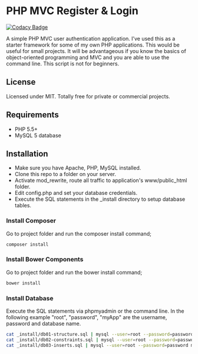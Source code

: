 # PHP MVC Register & Login

[![Codacy Badge](https://api.codacy.com/project/badge/Grade/19f8340ac12d47bc93b54801ff25d7ae)](https://www.codacy.com/app/andrewdyer/php-mvc-register-login?utm_source=github.com&amp;utm_medium=referral&amp;utm_content=andrewdyer/php-mvc-register-login&amp;utm_campaign=Badge_Grade)

A simple PHP MVC user authentication application. I’ve used this as a starter framework for some of my own PHP applications. This would be useful for small projects. It will be advantageous if you know the basics of object-oriented programming and MVC and you are able to use the command line. This script is not for beginners.

## License
Licensed under MIT. Totally free for private or commercial projects.

## Requirements
* PHP 5.5+
* MySQL 5 database

## Installation
* Make sure you have Apache, PHP, MySQL installed.
* Clone this repo to a folder on your server.
* Activate mod_rewrite, route all traffic to application's www/public_html folder.
* Edit config.php and set your database credentials.
* Execute the SQL statements in the _install directory to setup database tables.

### Install Composer
Go to project folder and run the composer install command;

```bash
composer install
```

### Install Bower Components
Go to project folder and run the bower install command;

```bash
bower install
```

### Install Database
Execute the SQL statements via phpmyadmin or the command line. In the following example "root", "password", "myApp" are the username, password and database name.

```bash
cat _install/db01-structure.sql | mysql --user=root --password=password myApp
cat _install/db02-constraints.sql | mysql --user=root --password=password myApp
cat _install/db03-inserts.sql | mysql --user=root --password=password myApp
```